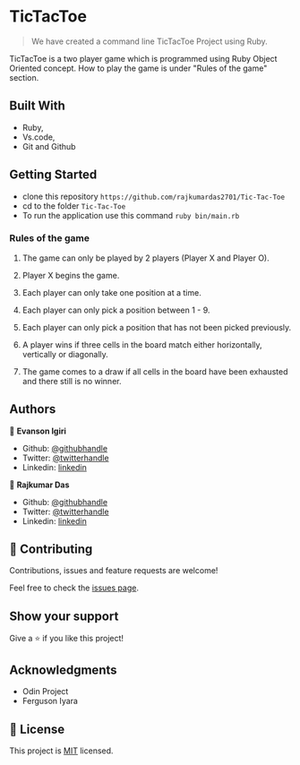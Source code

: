 # TicTacToe

> We have created a command line TicTacToe Project using Ruby.

TicTacToe is a two player game which is programmed using Ruby Object Oriented concept. How to play the game is under "Rules of the game" section. 

## Built With

- Ruby,
- Vs.code,
- Git and Github

## Getting Started

- clone this repository `https://github.com/rajkumardas2701/Tic-Tac-Toe`
- cd to the folder `Tic-Tac-Toe`
- To run the application use this command `ruby bin/main.rb`


### Rules of the game

1. The game can only be played by 2 players (Player X and Player O).

2. Player X begins the game.

3. Each player can only take one position at a time.

4. Each player can only pick a position between 1 - 9.

5. Each player can only pick a position that has not been picked previously.

6. A player wins if three cells in the board match either horizontally, vertically or diagonally.

7. The game comes to a draw if all cells in the board have been exhausted and there still is no winner.




## Authors

👤 **Evanson Igiri**

- Github: [@githubhandle](https://github.com/evansinho)
- Twitter: [@twitterhandle](https://twitter.com/iamsinho1304)
- Linkedin: [linkedin](https://linkedin.com/in/evanson-igiri)

👤 **Rajkumar Das**

- Github: [@githubhandle](https://github.com/rajkumardas2701)
- Twitter: [@twitterhandle](https://twitter.com/Rajkuma58621299)
- Linkedin: [linkedin](https://www.linkedin.com/in/rajkumar-das-41308961/)

## 🤝 Contributing

Contributions, issues and feature requests are welcome!

Feel free to check the [issues page](https://github.com/rajkumardas2701/Tic-Tac-Toe/issues).

## Show your support

Give a ⭐️ if you like this project!

## Acknowledgments

- Odin Project
- Ferguson Iyara

## 📝 License

This project is [MIT](https://github.com/rajkumardas2701/Tic-Tac-Toe/blob/d0eddecbee9ad79426651402e8cea3327836d855/LICENSE) licensed.
